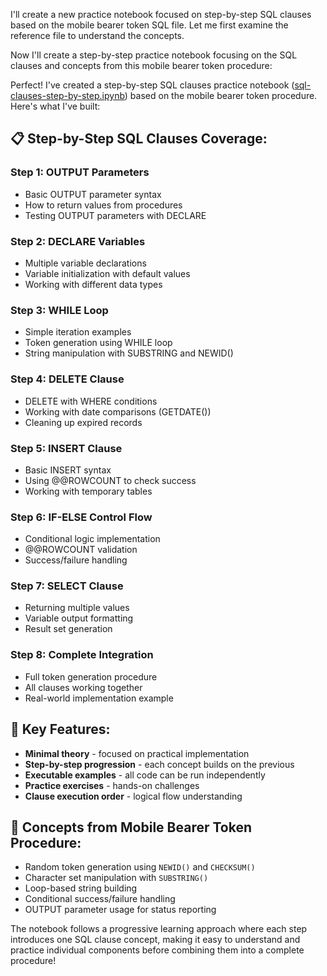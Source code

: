 I'll create a new practice notebook focused on step-by-step SQL clauses based on the mobile bearer token SQL file. Let me first examine the reference file to understand the concepts.

Now I'll create a step-by-step practice notebook focusing on the SQL clauses and concepts from this mobile bearer token procedure:

Perfect! I've created a step-by-step SQL clauses practice notebook ([sql-clauses-step-by-step.ipynb](cci:7://file:///c:/Users/Parth/Desktop/2025/sep15/md-webapp-csharp-sql-pract/mssql-sql/sql-clauses-step-by-step.ipynb:0:0-0:0)) based on the mobile bearer token procedure. Here's what I've built:

## 📋 **Step-by-Step SQL Clauses Coverage:**

### **Step 1: OUTPUT Parameters**

* Basic OUTPUT parameter syntax
* How to return values from procedures
* Testing OUTPUT parameters with DECLARE

### **Step 2: DECLARE Variables**

* Multiple variable declarations
* Variable initialization with default values
* Working with different data types

### **Step 3: WHILE Loop**

* Simple iteration examples
* Token generation using WHILE loop
* String manipulation with SUBSTRING and NEWID()

### **Step 4: DELETE Clause**

* DELETE with WHERE conditions
* Working with date comparisons (GETDATE())
* Cleaning up expired records

### **Step 5: INSERT Clause**

* Basic INSERT syntax
* Using @@ROWCOUNT to check success
* Working with temporary tables

### **Step 6: IF-ELSE Control Flow**

* Conditional logic implementation
* @@ROWCOUNT validation
* Success/failure handling

### **Step 7: SELECT Clause**

* Returning multiple values
* Variable output formatting
* Result set generation

### **Step 8: Complete Integration**

* Full token generation procedure
* All clauses working together
* Real-world implementation example

## 🎯 **Key Features:**

* **Minimal theory** - focused on practical implementation
* **Step-by-step progression** - each concept builds on the previous
* **Executable examples** - all code can be run independently
* **Practice exercises** - hands-on challenges
* **Clause execution order** - logical flow understanding

## 🔧 **Concepts from Mobile Bearer Token Procedure:**

* Random token generation using `NEWID()` and `CHECKSUM()`
* Character set manipulation with `SUBSTRING()`
* Loop-based string building
* Conditional success/failure handling
* OUTPUT parameter usage for status reporting

The notebook follows a progressive learning approach where each step introduces one SQL clause concept, making it easy to understand and practice individual components before combining them into a complete procedure!
